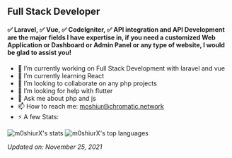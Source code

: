 ## Full Stack Developer
#### ✅ Laravel, ✅ Vue,  ✅ CodeIgniter, ✅ API integration and API Development are the major fields I have expertise in, if you need a customized Web Application or Dashboard or Admin Panel or any type of website, I would be glad to assist you!

- 🔭 I’m currently working on Full Stack Development with laravel and vue
- 🌱 I’m currently learning React
- 👯 I’m looking to collaborate on any php projects
- 🤔 I’m looking for help with flutter
- 💬 Ask me about php and js
- 📫 How to reach me: moshiur@chromatic.network
- ⚡ A few Stats:


![m0shiurX's stats][m0shiurX-readme-stats] ![m0shiurX's top languages][nb-top-langs2]    


[m0shiurX-readme-stats]: https://gh.tutorialfeed.com/api?username=m0shiurX&hide_rank=false&show_icons=true&border_radius=12&disable_animations=true&hide_rank=true&count_private=true&hide_title=true&hide=issues&lineheight=0.8&line_height=24&theme=ayu-mirage&icon_color=fcf5a4

[nb-top-langs2]: https://gh.tutorialfeed.com/api/top-langs/?username=m0shiurX&langs_count=6&card_width=417&border_radius=12&hide_title=true&hide_repos=vapesurplus&layout=compact&theme=ayu-mirage&icon_color=fcf5a4

*Updated on: November 25, 2021*

